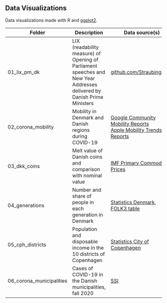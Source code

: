 Data Visualizations
---

Data visualizations made with R and <a href="https://ggplot2.tidyverse.org/">ggplot2</a>.

|  Folder     | Description                  | Data source(s)                    |
| ------------| ---------------------------- | --------------------------------- |
| 01_lix_pm_dk | LIX (readability measure) of Opening of Parliament speeches and New Year Addresses delivered by Danish Prime Ministers  | <a href="https://github.com/Straubinger/lix">github.com/Straubinger/lix</a>  |
| 02_corona_mobility | Mobility in Denmark and Danish regions during COVID-19  | <a href="https://www.google.com/covid19/mobility/">Google Community Mobility Reports</a> <br /> <a href="https://www.apple.com/covid19/mobility">Apple Mobility Trends Reports</a> |
| 03_dkk_coins | Melt value of Danish coins and comparison with nominal value | <a href="https://www.imf.org/en/Research/commodity-prices">IMF Primary Commodity Prices</a> |
| 04_generations | Number and share of people in each generation in Denmark | <a href="https://www.statbank.dk/statbank5a/default.asp?w=1920">Statistics Denmark, FOLK3 table</a> |
| 05_cph_districts | Population and disposable income in the 10 districts of Copenhagen | <a href="https://statistikbanken.kk.dk/">Statistics City of Copenhagen</a> |
| 06_corona_municipalities | Cases of COVID-19 in the Danish municipalities, fall 2020 | <a href="https://covid19.ssi.dk/overvagningsdata/download-fil-med-overvaagningdata">SSI</a> |
